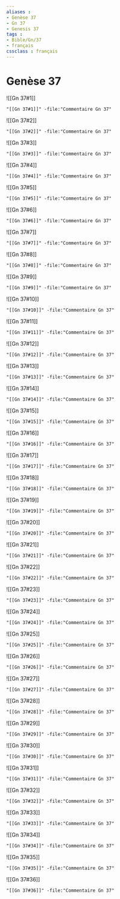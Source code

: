 ```yaml
---
aliases : 
- Genèse 37
- Gn 37
- Genesis 37
tags : 
- Bible/Gn/37
- français
cssclass : français
---
```


# Genèse 37

![[Gn 37#1]]

```query
"[[Gn 37#1]]" -file:"Commentaire Gn 37"
```

![[Gn 37#2]]

```query
"[[Gn 37#2]]" -file:"Commentaire Gn 37"
```

![[Gn 37#3]]

```query
"[[Gn 37#3]]" -file:"Commentaire Gn 37"
```

![[Gn 37#4]]

```query
"[[Gn 37#4]]" -file:"Commentaire Gn 37"
```

![[Gn 37#5]]

```query
"[[Gn 37#5]]" -file:"Commentaire Gn 37"
```

![[Gn 37#6]]

```query
"[[Gn 37#6]]" -file:"Commentaire Gn 37"
```

![[Gn 37#7]]

```query
"[[Gn 37#7]]" -file:"Commentaire Gn 37"
```

![[Gn 37#8]]

```query
"[[Gn 37#8]]" -file:"Commentaire Gn 37"
```

![[Gn 37#9]]

```query
"[[Gn 37#9]]" -file:"Commentaire Gn 37"
```

![[Gn 37#10]]

```query
"[[Gn 37#10]]" -file:"Commentaire Gn 37"
```

![[Gn 37#11]]

```query
"[[Gn 37#11]]" -file:"Commentaire Gn 37"
```

![[Gn 37#12]]

```query
"[[Gn 37#12]]" -file:"Commentaire Gn 37"
```

![[Gn 37#13]]

```query
"[[Gn 37#13]]" -file:"Commentaire Gn 37"
```

![[Gn 37#14]]

```query
"[[Gn 37#14]]" -file:"Commentaire Gn 37"
```

![[Gn 37#15]]

```query
"[[Gn 37#15]]" -file:"Commentaire Gn 37"
```

![[Gn 37#16]]

```query
"[[Gn 37#16]]" -file:"Commentaire Gn 37"
```

![[Gn 37#17]]

```query
"[[Gn 37#17]]" -file:"Commentaire Gn 37"
```

![[Gn 37#18]]

```query
"[[Gn 37#18]]" -file:"Commentaire Gn 37"
```

![[Gn 37#19]]

```query
"[[Gn 37#19]]" -file:"Commentaire Gn 37"
```

![[Gn 37#20]]

```query
"[[Gn 37#20]]" -file:"Commentaire Gn 37"
```

![[Gn 37#21]]

```query
"[[Gn 37#21]]" -file:"Commentaire Gn 37"
```

![[Gn 37#22]]

```query
"[[Gn 37#22]]" -file:"Commentaire Gn 37"
```

![[Gn 37#23]]

```query
"[[Gn 37#23]]" -file:"Commentaire Gn 37"
```

![[Gn 37#24]]

```query
"[[Gn 37#24]]" -file:"Commentaire Gn 37"
```

![[Gn 37#25]]

```query
"[[Gn 37#25]]" -file:"Commentaire Gn 37"
```

![[Gn 37#26]]

```query
"[[Gn 37#26]]" -file:"Commentaire Gn 37"
```

![[Gn 37#27]]

```query
"[[Gn 37#27]]" -file:"Commentaire Gn 37"
```

![[Gn 37#28]]

```query
"[[Gn 37#28]]" -file:"Commentaire Gn 37"
```

![[Gn 37#29]]

```query
"[[Gn 37#29]]" -file:"Commentaire Gn 37"
```

![[Gn 37#30]]

```query
"[[Gn 37#30]]" -file:"Commentaire Gn 37"
```

![[Gn 37#31]]

```query
"[[Gn 37#31]]" -file:"Commentaire Gn 37"
```

![[Gn 37#32]]

```query
"[[Gn 37#32]]" -file:"Commentaire Gn 37"
```

![[Gn 37#33]]

```query
"[[Gn 37#33]]" -file:"Commentaire Gn 37"
```

![[Gn 37#34]]

```query
"[[Gn 37#34]]" -file:"Commentaire Gn 37"
```

![[Gn 37#35]]

```query
"[[Gn 37#35]]" -file:"Commentaire Gn 37"
```

![[Gn 37#36]]

```query
"[[Gn 37#36]]" -file:"Commentaire Gn 37"
```

